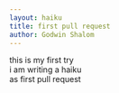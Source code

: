 ```yaml
---
layout: haiku
title: first pull request
author: Godwin Shalom
---
```


this is my first try <br>
i am writing a haiku <br>
as first pull request <br>